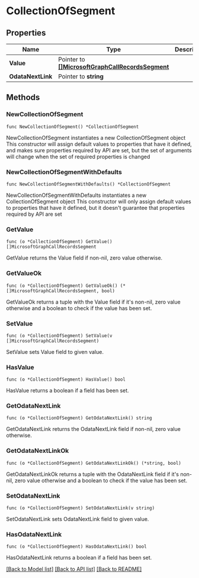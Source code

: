 # CollectionOfSegment

## Properties

Name | Type | Description | Notes
------------ | ------------- | ------------- | -------------
**Value** | Pointer to [**[]MicrosoftGraphCallRecordsSegment**](MicrosoftGraphCallRecordsSegment.md) |  | [optional] 
**OdataNextLink** | Pointer to **string** |  | [optional] 

## Methods

### NewCollectionOfSegment

`func NewCollectionOfSegment() *CollectionOfSegment`

NewCollectionOfSegment instantiates a new CollectionOfSegment object
This constructor will assign default values to properties that have it defined,
and makes sure properties required by API are set, but the set of arguments
will change when the set of required properties is changed

### NewCollectionOfSegmentWithDefaults

`func NewCollectionOfSegmentWithDefaults() *CollectionOfSegment`

NewCollectionOfSegmentWithDefaults instantiates a new CollectionOfSegment object
This constructor will only assign default values to properties that have it defined,
but it doesn't guarantee that properties required by API are set

### GetValue

`func (o *CollectionOfSegment) GetValue() []MicrosoftGraphCallRecordsSegment`

GetValue returns the Value field if non-nil, zero value otherwise.

### GetValueOk

`func (o *CollectionOfSegment) GetValueOk() (*[]MicrosoftGraphCallRecordsSegment, bool)`

GetValueOk returns a tuple with the Value field if it's non-nil, zero value otherwise
and a boolean to check if the value has been set.

### SetValue

`func (o *CollectionOfSegment) SetValue(v []MicrosoftGraphCallRecordsSegment)`

SetValue sets Value field to given value.

### HasValue

`func (o *CollectionOfSegment) HasValue() bool`

HasValue returns a boolean if a field has been set.

### GetOdataNextLink

`func (o *CollectionOfSegment) GetOdataNextLink() string`

GetOdataNextLink returns the OdataNextLink field if non-nil, zero value otherwise.

### GetOdataNextLinkOk

`func (o *CollectionOfSegment) GetOdataNextLinkOk() (*string, bool)`

GetOdataNextLinkOk returns a tuple with the OdataNextLink field if it's non-nil, zero value otherwise
and a boolean to check if the value has been set.

### SetOdataNextLink

`func (o *CollectionOfSegment) SetOdataNextLink(v string)`

SetOdataNextLink sets OdataNextLink field to given value.

### HasOdataNextLink

`func (o *CollectionOfSegment) HasOdataNextLink() bool`

HasOdataNextLink returns a boolean if a field has been set.


[[Back to Model list]](../README.md#documentation-for-models) [[Back to API list]](../README.md#documentation-for-api-endpoints) [[Back to README]](../README.md)



